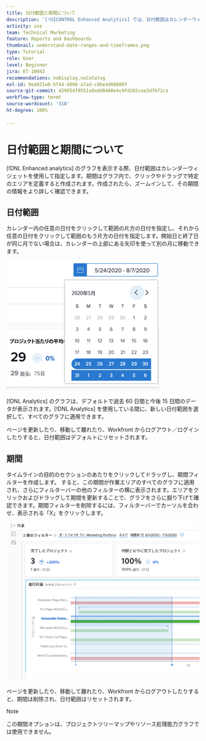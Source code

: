 ```yaml
---
title: 日付範囲と期間について
description: '[!UICONTROL Enhanced Analytics] では、日付範囲はカレンダーウィジェットを使用して指定します。期間はグラフ内で作成されます。'
activity: use
team: Technical Marketing
feature: Reports and Dashboards
thumbnail: understand-date-ranges-and-timeframes.png
type: Tutorial
role: User
level: Beginner
jira: KT-10043
recommendations: noDisplay,noCatalog
exl-id: 9ed421a0-5f44-4096-a7ad-c4be4d00808f
source-git-commit: d29054f0551a9add8460e4c9fd265cee2dfb72ca
workflow-type: tm+mt
source-wordcount: '318'
ht-degree: 100%

---
```


# 日付範囲と期間について

[!DNL Enhanced analytics] のグラフを表示する際、日付範囲はカレンダーウィジェットを使用して指定します。期間はグラフ内で、クリックやドラッグで特定のエリアを定義すると作成されます。作成されたら、ズームインして、その期間の情報をより詳しく確認できます。

## 日付範囲

カレンダー内の任意の日付をクリックして範囲の片方の日付を指定し、それから任意の日付をクリックして範囲のもう片方の日付を指定します。開始日と終了日が同じ月でない場合は、カレンダーの上部にある矢印を使って別の月に移動できます。

![カレンダーウィジェットを使用して日付範囲を選択している画像](assets/section-1-3.png)

[!DNL Analytics] のグラフは、デフォルトで過去 60 日間と今後 15 日間のデータが表示されます。[!DNL Analytics] を使用している間に、新しい日付範囲を選択して、すべてのグラフに適用できます。

ページを更新したり、移動して離れたり、Workfront からログアウト／ログインしたりすると、日付範囲はデフォルトにリセットされます。

## 期間

タイムラインの目的のセクションのあたりをクリックしてドラッグし、期間フィルターを作成します。 すると、この期間が作業エリアのすべてのグラフに適用され、さらにフィルターバーの他のフィルターの横に表示されます。エリアをクリックおよびドラッグして期間を更新することで、グラフをさらに掘り下げて確認できます。期間フィルターを削除するには、フィルターバーでカーソルを合わせ、表示される「X」をクリックします。

![クリックやドラッグで日付範囲を選択している画像](assets/section-1-4.png)

ページを更新したり、移動して離れたり、Workfront からログアウトしたりすると、期間は削除され、日付範囲はリセットされます。

>[!NOTE]
>
>この期間オプションは、プロジェクトツリーマップやリソース処理能力グラフでは使用できません。
